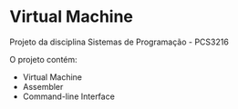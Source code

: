 # Virtual Machine
Projeto da disciplina Sistemas de Programação - PCS3216

O projeto contém:
+ Virtual Machine
+ Assembler
+ Command-line Interface
